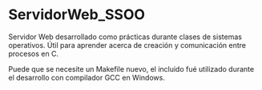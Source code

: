 # ServidorWeb_SSOO

Servidor Web desarrollado como prácticas durante clases de sistemas operativos.
Útil para aprender acerca de creación y comunicación entre procesos en C. 

Puede que se necesite un Makefile nuevo, el incluido fué utilizado durante el desarrollo con compilador GCC en Windows.
